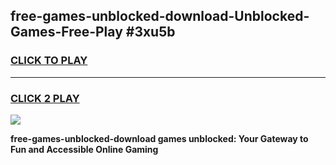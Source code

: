 
## free-games-unblocked-download-Unblocked-Games-Free-Play #3xu5b
<h3>
<a href="https://us.freeplayer.one?title=free-games-unblocked-download&ref=9M">CLICK TO PLAY</a></h3>
<hr>

<h3>
<a href="https://us.freeplayer.one?title=free-games-unblocked-download&ref=9M">CLICK 2 PLAY</a>
  
</h3>

<a href="https://us.freeplayer.one?title=free-games-unblocked-download&ref=9M"><img src="https://clearcache.store/games.png"></a>


**free-games-unblocked-download games unblocked: Your Gateway to Fun and Accessible Online Gaming**
